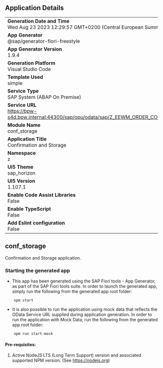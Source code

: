 ## Application Details
|               |
| ------------- |
|**Generation Date and Time**<br>Wed Aug 23 2023 12:29:57 GMT+0200 (Central European Summer Time)|
|**App Generator**<br>@sap/generator-fiori-freestyle|
|**App Generator Version**<br>1.9.4|
|**Generation Platform**<br>Visual Studio Code|
|**Template Used**<br>simple|
|**Service Type**<br>SAP System (ABAP On Premise)|
|**Service URL**<br>https://bpw-s4d.bpw.internal:44300/sap/opu/odata/sap/Z_EEWM_ORDER_CONFIRMATION_SRV
|**Module Name**<br>conf_storage|
|**Application Title**<br>Confirmation and Storage|
|**Namespace**<br>z|
|**UI5 Theme**<br>sap_horizon|
|**UI5 Version**<br>1.107.1|
|**Enable Code Assist Libraries**<br>False|
|**Enable TypeScript**<br>False|
|**Add Eslint configuration**<br>False|

## conf_storage

Confirmation and Storage application.

### Starting the generated app

-   This app has been generated using the SAP Fiori tools - App Generator, as part of the SAP Fiori tools suite.  In order to launch the generated app, simply run the following from the generated app root folder:

```
    npm start
```

- It is also possible to run the application using mock data that reflects the OData Service URL supplied during application generation.  In order to run the application with Mock Data, run the following from the generated app root folder:

```
    npm run start-mock
```

#### Pre-requisites:

1. Active NodeJS LTS (Long Term Support) version and associated supported NPM version.  (See https://nodejs.org)


